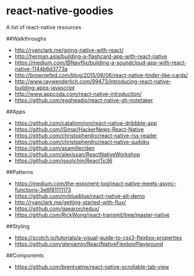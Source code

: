 # react-native-goodies
A list of react-native resources

##Walkthroughs
- http://ryanclark.me/going-native-with-react/
- http://herman.asia/building-a-flashcard-app-with-react-native
- https://medium.com/@Nayflix/building-a-soundcloud-app-with-react-native-1144b6d3773a
- http://browniefed.com/blog/2015/06/06/react-native-tinder-like-cards/
- http://www.raywenderlich.com/99473/introducing-react-native-building-apps-javascript
- http://www.appcoda.com/react-native-introduction/
- https://github.com/eggheadio/react-native-gh-notetaker

##Apps
- https://github.com/catalinmiron/react-native-dribbble-app
- https://github.com/iSimar/HackerNews-React-Native
- https://github.com/christopherdro/react-native-rss-reader
- https://github.com/christopherdro/react-native-sudoku
- https://github.com/asamiller/den
- https://github.com/alexissan/ReactNativeWorkshop
- https://github.com/jssolichin/ReactTo36

##Patterns
- https://medium.com/the-exponent-log/react-native-meets-async-functions-3e6f81111173
- https://github.com/mrblueblue/react-native-alt-demo
- http://ryanclark.me/getting-started-with-flux/
- https://github.com/gaearon/redux/
- https://github.com/RickWong/react-transmit/tree/master-native

##Styling
- https://scotch.io/tutorials/a-visual-guide-to-css3-flexbox-properties
- https://github.com/glenjamin/ReactNativeFlexboxPlayground

##Components
- https://github.com/brentvatne/react-native-scrollable-tab-view
